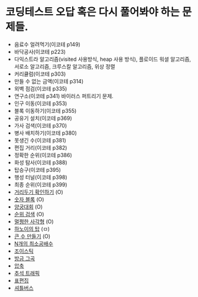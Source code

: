 # 코딩테스트 오답 혹은 다시 풀어봐야 하는 문제들.

- 음료수 얼려먹기(이코테 p149)
- 바닥공사(이코테 p223)
- 다익스트라 알고리즘(visited 사용방식, heap 사용 방식), 플로이드 워셜 알고리즘, 서로소 알고리즘, 크루스칼 알고리즘, 위상 정렬
- 커리큘럼(이코테 p303)
- 만들 수 없는 금액(이코테 p314)
- 외벽 점검(이코테 p335)
- 연구소(이코테 p341) 바이러스 퍼트리기 문제.
- 인구 이동(이코테 p353)
- 블록 이동하기(이코테 p355)
- 공유기 설치(이코테 p369)
- 가사 검색(이코테 p370)
- 병사 배치하기(이코테 p380)
- 못생긴 수(이코테 p381)
- 편집 거리(이코테 p382)
- 정확한 순위(이코테 p386)
- 화성 탐사(이코테 p388)
- 탑승구(이코테 p395)
- 행성 터널(이코테 p398)
- 최종 순위(이코테 p399)
- [거리두기 확인하기](https://school.programmers.co.kr/learn/courses/30/lessons/81302) (O)
- [숫자 블록](https://school.programmers.co.kr/learn/courses/30/lessons/12923?language=javascript) (O)
- [양궁대회](https://school.programmers.co.kr/learn/courses/30/lessons/92342?language=javascript) (O)
- [순위 검색](https://school.programmers.co.kr/learn/courses/30/lessons/72412?language=javascript) (O)
- [멀쩡한 사각형](https://school.programmers.co.kr/learn/courses/30/lessons/62048) (O)
- [하노이의 탑](https://school.programmers.co.kr/learn/courses/30/lessons/12946) (ㅁ)
- [큰 수 만들기](https://school.programmers.co.kr/learn/courses/30/lessons/42883) (O)
- [N개의 최소공배수](https://school.programmers.co.kr/learn/courses/30/lessons/12953?language=javascript)
- [조이스틱](https://school.programmers.co.kr/learn/courses/30/lessons/42860?language=javascript)
- [방금 그곡](https://school.programmers.co.kr/learn/courses/30/lessons/17683?language=javascript)
- [압축](https://school.programmers.co.kr/learn/courses/30/lessons/17684?language=javascript)
- [추석 트래픽](https://school.programmers.co.kr/learn/courses/30/lessons/17676?language=javascript)
- [표편집](https://school.programmers.co.kr/learn/courses/30/lessons/81303)
- [셔틀버스](https://school.programmers.co.kr/learn/courses/30/lessons/17678?language=javascript)
